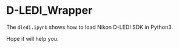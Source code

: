 # D-LEDI_Wrapper

The `dledi.ipynb` shows how to load Nikon D-LEDI SDK in Python3.


Hope it will help you.
